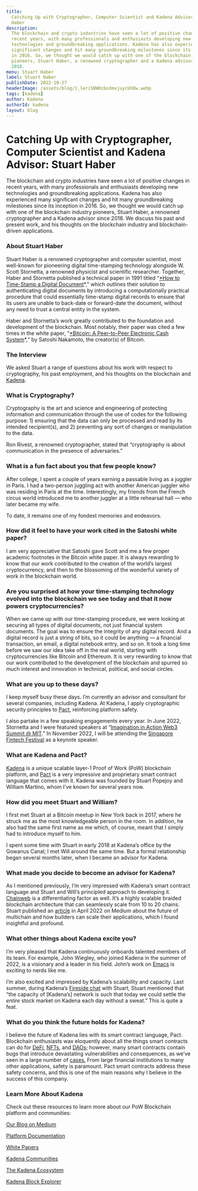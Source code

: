 ```yaml
---
title:
  Catching Up with Cryptographer, Computer Scientist and Kadena Advisor Stuart
  Haber
description:
  The blockchain and crypto industries have seen a lot of positive changes in
  recent years, with many professionals and enthusiasts developing new
  technologies and groundbreaking applications. Kadena has also experienced many
  significant changes and hit many groundbreaking milestones since its inception
  in 2016. So, we thought we would catch up with one of the blockchain industry
  pioneers, Stuart Haber, a renowned cryptographer and a Kadena advisor since
  2018.
menu: Stuart Haber
label: Stuart Haber
publishDate: 2022-10-27
headerImage: /assets/blog/1_leri5BWOzbsXmxjuycUX8w.webp
tags: [kadena]
author: Kadena
authorId: kadena
layout: blog
---
```


# Catching Up with Cryptographer, Computer Scientist and Kadena Advisor: Stuart Haber

The blockchain and crypto industries have seen a lot of positive changes in
recent years, with many professionals and enthusiasts developing new
technologies and groundbreaking applications. Kadena has also experienced many
significant changes and hit many groundbreaking milestones since its inception
in 2016. So, we thought we would catch up with one of the blockchain industry
pioneers, Stuart Haber, a renowned cryptographer and a Kadena advisor
since 2018. We discuss his past and present work, and his thoughts on the
blockchain industry and blockchain-driven applications.

### About Stuart Haber

Stuart Haber is a renowned cryptographer and computer scientist, most well-known
for pioneering digital time-stamping technology alongside W. Scott Stornetta, a
renowned physicist and scientific researcher. Together, Haber and Stornetta
published a technical paper in 1991 titled
“[\*How to Time-Stamp a Digital Document](https://link.springer.com/article/10.1007/BF00196791)\*,”
which outlines their solution to authenticating digital documents by introducing
a computationally practical procedure that could essentially time-stamp digital
records to ensure that its users are unable to back-date or forward-date the
document, without any need to trust a central entity in the system.

Haber and Stornetta’s work greatly contributed to the foundation and development
of the blockchain. Most notably, their paper was cited a few times in the white
paper,
“[\*Bitcoin: A Peer-to-Peer Electronic Cash System](https://bitcoin.org/en/bitcoin-paper)\*,“
by Satoshi Nakamoto, the creator(s) of Bitcoin.

### The Interview

We asked Stuart a range of questions about his work with respect to
cryptography, his past employment, and his thoughts on the blockchain and
[Kadena](https://kadena.io/).

### What is Cryptography?

Cryptography is the art and science and engineering of protecting information
and communication through the use of codes for the following purpose: 1)
ensuring that the data can only be processed and read by its intended
recipient(s), and 2) preventing any sort of changes or manipulation to the data.

Ron Rivest, a renowned cryptographer, stated that “cryptography is about
communication in the presence of adversaries.”

### What is a fun fact about you that few people know?

After college, I spent a couple of years earning a passable living as a juggler
in Paris. I had a two-person juggling act with another American juggler who was
residing in Paris at the time. Interestingly, my friends from the French circus
world introduced me to another juggler at a little rehearsal hall — who later
became my wife.

To date, it remains one of my fondest memories and endeavors.

### How did it feel to have your work cited in the Satoshi white paper?

I am very appreciative that Satoshi gave Scott and me a few proper academic
footnotes in the Bitcoin white paper. It is always rewarding to know that our
work contributed to the creation of the world’s largest cryptocurrency, and then
to the blossoming of the wonderful variety of work in the blockchain world.

### Are you surprised at how your time-stamping technology evolved into the blockchain we see today and that it now powers cryptocurrencies?

When we came up with our time-stamping procedure, we were looking at securing
all types of digital documents, not just financial system documents. The goal
was to ensure the integrity of any digital record. And a digital record is just
a string of bits, so it could be anything — a financial transaction, an email, a
digital notebook entry, and so on. It took a long time before we saw our idea
take off in the real world, starting with cryptocurrencies like Bitcoin and
Ethereum. It is very rewarding to know that our work contributed to the
development of the blockchain and spurred so much interest and innovation in
technical, political, and social circles.

### What are you up to these days?

I keep myself busy these days. I’m currently an advisor and consultant for
several companies, including Kadena. At Kadena, I apply cryptographic security
principles to
[Pact](/docs/kadena/whitepapers#pact-kadenas-smart-contract-languageh-2100814099),
reinforcing platform safety.

I also partake in a few speaking engagements every year. In June 2022, Stornetta
and I were featured speakers at
“[Imagination in Action Web3 Summit @ MIT](https://connection.mit.edu/imagination-action-web3-summit-mit).”
In November 2022, I will be attending the
[Singapore Fintech Festival](https://www.fintechfestival.sg) as a keynote
speaker.

### What are Kadena and Pact?

[Kadena](https://kadena.io/about/) is a unique scalable layer-1 Proof of Work
(PoW) blockchain platform, and [Pact](/docs/pact/beginner) is a very impressive
and proprietary smart contract language that comes with it. Kadena was founded
by Stuart Popejoy and William Martino, whom I’ve known for several years now.

### How did you meet Stuart and William?

I first met Stuart at a Bitcoin meetup in New York back in 2017, where he struck
me as the most knowledgeable person in the room. In addition, he also had the
same first name as me which, of course, meant that I simply had to introduce
myself to him.

I spent some time with Stuart in early 2018 at Kadena’s office by the Gowanus
Canal; I met Will around the same time. But a formal relationship began several
months later, when I became an advisor for Kadena.

### What made you decide to become an advisor for Kadena?

As I mentioned previously, I’m very impressed with Kadena’s smart contract
language and Stuart and Will’s principled approach to developing it.
[Chainweb](/docs/kadena/whitepapers) is a differentiating factor as well. It’s a
highly scalable braided blockchain architecture that can seamlessly scale from
10 to 20 chains. Stuart published an
[article](./the-future-of-multichain-2022-04-19) in April 2022 on Medium about
the future of multichain and how builders can scale their applications, which I
found insightful and profound.

### What other things about Kadena excite you?

I’m very pleased that Kadena continuously onboards talented members of its team.
For example, John Wiegley, who joined Kadena in the summer of 2022, is a
visionary and a leader in his field. John’s work on
[Emacs](https://en.wikipedia.org/wiki/Emacs) is exciting to nerds like me.

I’m also excited and impressed by Kadena’s scalability and capacity. Last
summer, during Kadena’s [Fireside chat](https://youtu.be/ELjp1gclsTU) with
Stuart, Stuart mentioned that “the capacity of [Kadena’s] network is such that
today we could settle the _entire_ stock market on Kadena each day without a
sweat.” This is quite a feat.

### What do you think the future holds for Kadena?

I believe the future of Kadena lies with its smart contract language, Pact.
Blockchain enthusiasts wax eloquently about all the things smart contracts can
do for [DeFi](https://www.coinbase.com/learn/crypto-basics/what-is-defi),
[NFTs](https://kadenacommunity.medium.com/kadena-nfts-the-future-is-poly-fungible-6fa14c40e879#:~:text=Kadena%20NFT's%20are%20tokens%20on,the%20only%20game%20in%20town.),
and
[DAOs](/docs/blogchain/2021/kadena-dao-meaningful-initiatives-driven-by-the-voice-of-the-community-2021-07-14);
however, many smart contracts contain bugs that introduce devastating
vulnerabilities and consequences, as we’ve seen in a large number of
[cases.](https://savedby.kadena.network/) From large financial institutions to
many other applications, safety is paramount. Pact smart contracts address these
safety concerns, and this is one of the main reasons why I believe in the
success of this company.

### Learn More About Kadena

Check out these resources to learn more about our PoW Blockchain platform and
communities:

[Our Blog on Medium](https://medium.com/kadena-io)

[Platform Documentation](/)

[White Papers](/docs/kadena/whitepapers)

[Kadena Communities](https://kadena.io/community/)

[The Kadena Ecosystem](https://kadena.io/ecosystem/)

[Kadena Block Explorer](https://explorer.chainweb.com)
